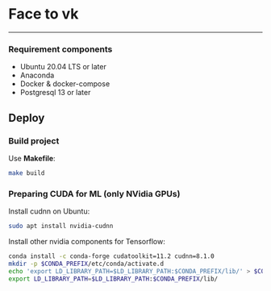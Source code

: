 # Face to vk

---

### Requirement components

- Ubuntu 20.04 LTS or later
- Anaconda
- Docker & docker-compose
- Postgresql 13 or later

## Deploy

### Build project

Use **Makefile**:

```bash
make build
```

### Preparing CUDA for ML (only NVidia GPUs)

Install cudnn on Ubuntu:

```bash
sudo apt install nvidia-cudnn
```

Install other nvidia components for Tensorflow:

```bash
conda install -c conda-forge cudatoolkit=11.2 cudnn=8.1.0
mkdir -p $CONDA_PREFIX/etc/conda/activate.d
echo 'export LD_LIBRARY_PATH=$LD_LIBRARY_PATH:$CONDA_PREFIX/lib/' > $CONDA_PREFIX/etc/conda/activate.d/env_vars.sh
export LD_LIBRARY_PATH=$LD_LIBRARY_PATH:$CONDA_PREFIX/lib/
```
